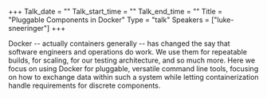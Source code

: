 +++
Talk_date = ""
Talk_start_time = ""
Talk_end_time = ""
Title = "Pluggable Components in Docker"
Type = "talk"
Speakers = ["luke-sneeringer"]
+++

Docker -- actually containers generally -- has changed the say that software engineers and operations do work. We use them for repeatable builds, for scaling, for our testing architecture, and so much more. Here we focus on using Docker for pluggable, versatile command line tools, focusing on how to exchange data within such a system while letting containerization handle requirements for discrete components.
